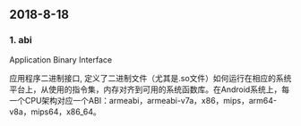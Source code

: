 ## 2018-8-18

### 1. abi

Application Binary Interface

应用程序二进制接口, 定义了二进制文件（尤其是.so文件）如何运行在相应的系统平台上，从使用的指令集，内存对齐到可用的系统函数库。在Android系统上，每一个CPU架构对应一个ABI：armeabi，armeabi-v7a，x86，mips，arm64-v8a，mips64，x86_64。



